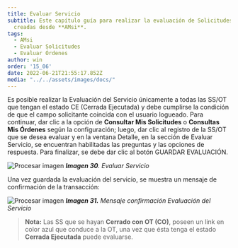 ```yaml
---
title: Evaluar Servicio
subtitle: Este capítulo guía para realizar la evaluación de Solicitudes/Órdenes
  creadas desde **AMsi**.
tags:
  - AMsi
  - Evaluar Solicitudes
  - Evaluar Órdenes
author: win
order: '15_06'
date: 2022-06-21T21:55:17.852Z
media: "../../assets/images/docs/"
---
```

Es posible realizar la Evaluación del Servicio únicamente a todas las SS/OT que tengan el estado CE (Cerrada Ejecutada) y debe cumplirse la condición de que el campo solicitante coincida con el usuario logueado. Para continuar, dar clic a la opción de **Consultar Mis Solicitudes** o **Consultas Mis Órdenes** según la configuración; luego, dar clic al registro de la SS/OT que se desea evaluar y en la ventana Detalle, en la sección de Evaluar Servicio, se encuentran habilitadas las preguntas y las opciones de respuesta. Para finalizar, se debe dar clic al botón  <a class="btn blue">GUARDAR EVALUACIÓN</a>.

![Procesar imagen](../../assets/images/cap12/chp12_img18.png)
_**Imagen 30**. Evaluar Servicio_

Una vez guardada la evaluación del servicio, se muestra un mensaje de confirmación de la transacción:

![Procesar imagen](../../assets/images/cap12/chp12_img19.png)
_**Imagen 31.** Mensaje confirmación Evaluación del Servicio_

>**Nota:** Las SS que se hayan **Cerrado con OT (CO)**, poseen un link en color azul que conduce a la OT, una vez que ésta tenga el estado **Cerrada Ejecutada** puede evaluarse. 
